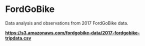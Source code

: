 # FordGoBike
Data analysis and observations from 2017 FordGoBike data.

**https://s3.amazonaws.com/fordgobike-data/2017-fordgobike-tripdata.csv**
